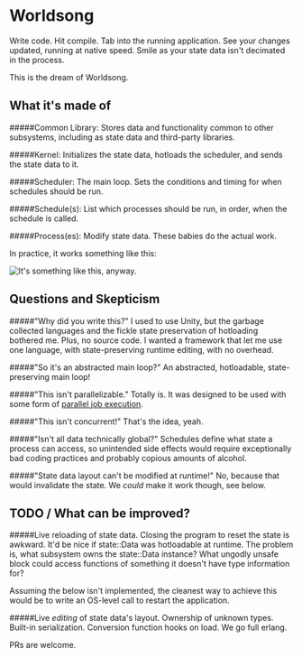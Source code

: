 Worldsong
=========

Write code. Hit compile. Tab into the running application. See your changes updated, running at native speed. Smile as your state data isn't decimated in the process.

This is the dream of Worldsong.


What it's made of
-----------------

#####Common Library:
Stores data and functionality common to other subsystems, including as state data and third-party libraries.

#####Kernel:
Initializes the state data, hotloads the scheduler, and sends the state data to it.

#####Scheduler:
The main loop. Sets the conditions and timing for when schedules should be run.

#####Schedule(s):
List which processes should be run, in order, when the schedule is called.

#####Process(es):
Modify state data. These babies do the actual work.

In practice, it works something like this:

![It's something like this, anyway.](http://i.imgur.com/PZJEnhB.png)


Questions and Skepticism
------------------------

#####"Why did you write this?"
I used to use Unity, but the garbage collected languages and the fickle state preservation of hotloading bothered me. Plus, no source code.
I wanted a framework that let me use one language, with state-preserving runtime editing, with no overhead.

#####"So it's an abstracted main loop?"
An abstracted, hotloadable, state-preserving main loop!

#####"This isn't parallelizable."
Totally is. It was designed to be used with some form of [parallel job execution](https://github.com/mcpherrinm/parallel).

#####"This isn't concurrent!"
That's the idea, yeah.

#####"Isn't all data technically global?"
Schedules define what state a process can access, so unintended side effects would require exceptionally bad coding practices and probably copious amounts of alcohol.

#####"State data layout can't be modified at runtime!"
No, because that would invalidate the state. We *could* make it work though, see below.


TODO / What can be improved?
----------------------------

#####Live reloading of state data.
Closing the program to reset the state is awkward. It'd be nice if state::Data was hotloadable at runtime.
The problem is, what subsystem owns the state::Data instance? What ungodly unsafe block could access functions of something it doesn't have type information for?

Assuming the below isn't implemented, the cleanest way to achieve this would be to write an OS-level call to restart the application.

#####Live _editing_ of state data's layout.
Ownership of unknown types. Built-in serialization. Conversion function hooks on load. We go full erlang.

PRs are welcome.
